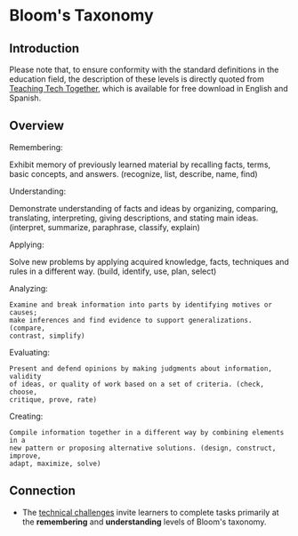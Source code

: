 # Bloom's Taxonomy

## Introduction

Please note that, to ensure conformity with the standard definitions in the
education field, the description of these levels is directly quoted from
[Teaching Tech Together](https://teachtogether.tech/), which is available for
free download in English and Spanish.

## Overview

Remembering:

  Exhibit memory of previously learned material by recalling facts, terms,
  basic concepts, and answers. (recognize, list, describe, name, find)

Understanding:

  Demonstrate understanding of facts and ideas by organizing, comparing,
  translating, interpreting, giving descriptions, and stating main ideas.
  (interpret, summarize, paraphrase, classify, explain)

Applying:

  Solve new problems by applying acquired knowledge, facts, techniques and
  rules in a different way. (build, identify, use, plan, select)

Analyzing:

    Examine and break information into parts by identifying motives or causes;
    make inferences and find evidence to support generalizations. (compare,
    contrast, simplify)

Evaluating:

    Present and defend opinions by making judgments about information, validity
    of ideas, or quality of work based on a set of criteria. (check, choose,
    critique, prove, rate)

Creating:

    Compile information together in a different way by combining elements in a
    new pattern or proposing alternative solutions. (design, construct, improve,
    adapt, maximize, solve)

## Connection

- The [technical challenges](../assignments/technical-challenge.md) invite
  learners to complete tasks primarily at the **remembering** and
  **understanding** levels of Bloom's taxonomy.

